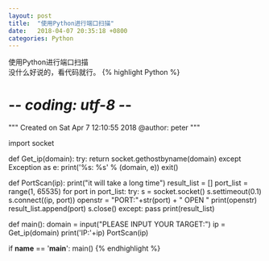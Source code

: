 ```yaml
---
layout: post
title:  "使用Python进行端口扫描"
date:   2018-04-07 20:35:18 +0800
categories: Python
---
```

使用Python进行端口扫描  
没什么好说的，看代码就行。
{% highlight Python %}
# -*- coding: utf-8 -*-
"""
Created on Sat Apr  7 12:10:55 2018
@author: peter
"""

import socket


def Get_ip(domain):
    try:
        return socket.gethostbyname(domain)
    except Exception as e:
        print('%s: %s' % (domain, e))
        exit()


def PortScan(ip):
    print("it will take a long time")
    result_list = []
    port_list = range(1, 65535)
    for port in port_list:
        try:
            s = socket.socket()
            s.settimeout(0.1)
            s.connect((ip, port))
            openstr = "PORT:"+str(port) + " OPEN "
            print(openstr)
            result_list.append(port)
            s.close()
        except:
            pass
    print(result_list)


def main():
    domain = input("PLEASE INPUT YOUR TARGET:")
    ip = Get_ip(domain)
    print('IP:'+ip)
    PortScan(ip)


if __name__ == '__main__':
    main()
{% endhighlight %}
